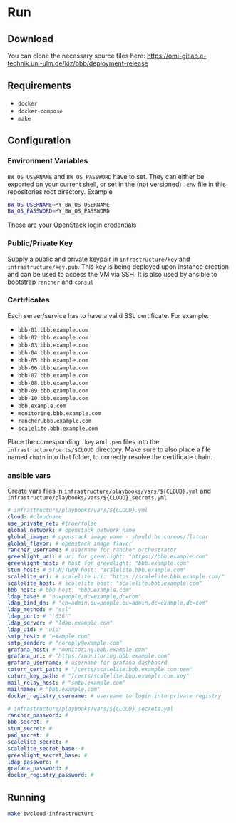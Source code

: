 # Run

## Download

You can clone the necessary source files here: <https://omi-gitlab.e-technik.uni-ulm.de/kiz/bbb/deployment-release>

## Requirements

* `docker`
* `docker-compose`
* `make`

## Configuration

### Environment Variables

`BW_OS_USERNAME` and `BW_OS_PASSWORD` have to set. They can either be exported on your current shell, or set in the (not versioned) `.env` file in this repositories root directory. Example

```bash
BW_OS_USERNAME=MY_BW_OS_USERNAME
BW_OS_PASSWORD=MY_BW_OS_PASSWORD
```

These are your OpenStack login credentials

### Public/Private Key

Supply a public and private keypair in `infrastructure/key` and `infrastructure/key.pub`. This key is being deployed upon instance creation and can be used to access the VM via SSH. It is also used by ansible to bootstrap `rancher` and `consul`

### Certificates

Each server/service has to have a valid SSL certificate. For example:

* `bbb-01.bbb.example.com`
* `bbb-02.bbb.example.com`
* `bbb-03.bbb.example.com`
* `bbb-04.bbb.example.com`
* `bbb-05.bbb.example.com`
* `bbb-06.bbb.example.com`
* `bbb-07.bbb.example.com`
* `bbb-08.bbb.example.com`
* `bbb-09.bbb.example.com`
* `bbb-10.bbb.example.com`
* `bbb.example.com`
* `monitoring.bbb.example.com`
* `rancher.bbb.example.com`
* `scalelite.bbb.example.com`

Place the corresponding `.key` and `.pem` files into the `infrastructure/certs/$CLOUD` directory. Make sure to also place a file named `chain` into that folder, to correctly resolve the certificate chain.

### ansible vars

Create vars files in `infrastructure/playbooks/vars/${CLOUD}.yml` and `infrastructure/playbooks/vars/${CLOUD}_secrets.yml`

```yaml
# infrastructure/playbooks/vars/${CLOUD}.yml
cloud: #cloudname
use_private_net: #true/false
global_network: # openstack network name
global_image: # openstack image name - should be coreos/flatcar
global_flavor: # openstack image flavor
rancher_username: # username for rancher orchestrator
greenlight_uri: # uri for greenlight: "https://bbb.example.com"
greenlight_host: # host for greenlight: "bbb.example.com"
stun_host: # STUN/TURN host: "scalelite.bbb.example.com"
scalelite_uri: # scalelite uri: "https://scalelite.bbb.example.com/"
scalelite_host: # scalelite host: "scalelite.bbb.example.com"
bbb_host: # bbb host: "bbb.example.com"
ldap_base: # "ou=people,dc=example,dc=com"
ldap_bind_dn: # "cn=admin,ou=people,ou=admin,dc=example,dc=com"
ldap_method: # "ssl"
ldap_port: # "'636'"
ldap_server: # "ldap.example.com"
ldap_uid: # "uid"
smtp_host: # "example.com"
smtp_sender: # "noreply@example.com"
grafana_host: # "monitoring.bbb.example.com"
grafana_uri: # "https://monitoring.bbb.example.com"
grafana_username: # username for grafana dashboard
coturn_cert_path: # "/certs/scalelite.bbb.example.com.pem"
coturn_key_path: # "/certs/scalelite.bbb.example.com.key"
mail_relay_host: # "smtp.example.com"
mailname: # "bbb.example.com"
docker_registry_username: # username to login into private registry
```

```yaml
# infrastructure/playbooks/vars/${CLOUD}_secrets.yml
rancher_password: #
bbb_secret: #
stun_secret: #
pad_secret: #
scalelite_secret: #
scalelite_secret_base: #
greenlight_secret_base: #
ldap_password: #
grafana_password: #
docker_registry_password: #
```

## Running

```bash
make bwcloud-infrastructure
```
